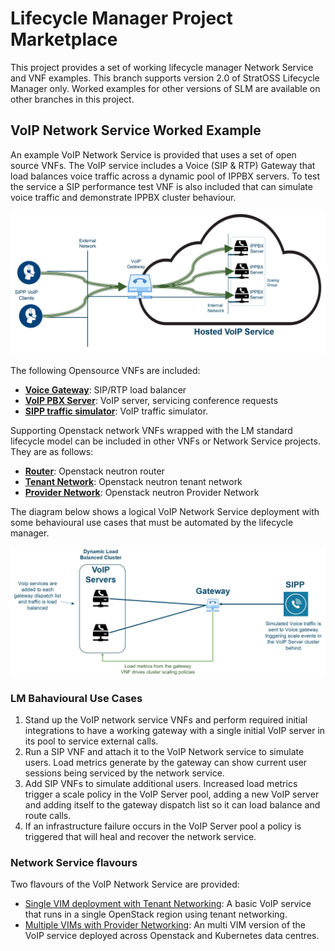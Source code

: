 # Lifecycle Manager Project Marketplace

This project provides a set of working lifecycle manager Network Service and VNF examples. This branch supports version 2.0 of StratOSS Lifecycle Manager only. Worked examples for other versions of SLM are available on other branches in this project.

## VoIP Network Service Worked Example

An example VoIP Network Service is provided that uses a set of open source VNFs. The VoIP service includes a Voice (SIP & RTP) Gateway that load balances voice traffic across a dynamic pool of IPPBX servers. To test the service a SIP performance test VNF is also included that can simulate voice traffic and demonstrate IPPBX cluster behaviour. 

![VoIP Service](/docs/images/voip-service-intro.PNG)

The following Opensource VNFs are included:
* [**Voice Gateway**](/vnfs/voip-gateway/Readme.md): SIP/RTP load balancer
* [**VoIP PBX Server**](/vnfs/ip-pbx/Readme.md): VoIP server, servicing conference requests
* [**SIPP traffic simulator**](/vnfs/sip-performance/Readme.md): VoIP traffic simulator.

Supporting Openstack network VNFs wrapped with the LM standard lifecycle model can be included in other VNFs or Network Service projects. They are as follows:
* [**Router**](/vnfs/neutron-router/Readme.md): Openstack neutron router
* [**Tenant Network**](/vnfs/tenant-neutron-network/Readme.md): Openstack neutron tenant network
* [**Provider Network**](/vnfs/provider-neutron-network/Readme.md): Openstack neutron Provider Network

The diagram below shows a logical VoIP Network Service deployment with some behavioural use cases that must be automated by the lifecycle manager. 

![VoIP Server Deployment Rules](/docs/images/voice-service-logical-deployment.PNG)

### LM Bahavioural Use Cases

1. Stand up the VoIP network service VNFs and perform required initial integrations to have a working gateway with a single initial VoIP server in its pool to service external calls. 
2. Run a SIP VNF and attach it to the VoIP Network service to simulate users. Load metrics generate by the gateway can show current user sessions being serviced by the network service.
3. Add SIP VNFs to simulate additional users. Increased load metrics trigger a scale policy in the VoIP Server pool, adding a new VoIP server and adding itself to the gateway dispatch list so it can load balance and route calls. 
4. If an infrastructure failure occurs in the VoIP Server pool a policy is triggered that will heal and recover the network service. 

### Network Service flavours

Two flavours of the VoIP Network Service are provided:

* [Single VIM deployment with Tenant Networking](/docs/install-jumphost.md): A basic VoIP service that runs in a single OpenStack region using tenant networking. 
* [Multiple VIMs with Provider Networking](/docs/install-provider.md): An multi VIM version of the VoIP service deployed across Openstack and Kubernetes data centres.




